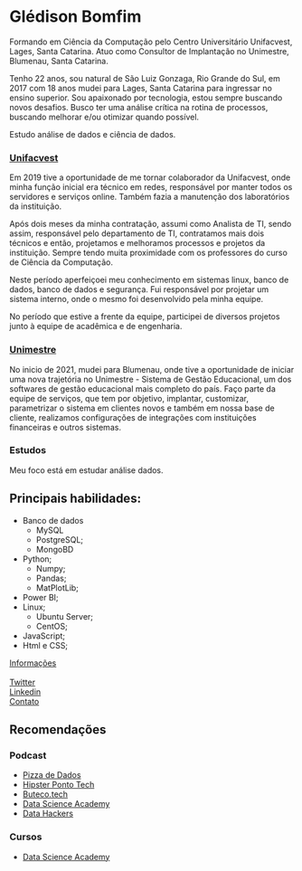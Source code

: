 # Glédison Bomfim

Formando em Ciência da Computação pelo Centro Universitário Unifacvest, Lages, Santa Catarina. Atuo como Consultor de Implantação no Unimestre, Blumenau, Santa Catarina.

Tenho 22 anos, sou natural de São Luiz Gonzaga, Rio Grande do Sul, em 2017 com 18 anos mudei para Lages, Santa Catarina para ingressar no ensino superior. Sou apaixonado por tecnologia, estou sempre buscando novos desafios. Busco ter uma análise crítica na rotina de processos, buscando melhorar e/ou otimizar quando possível. 

Estudo análise de dados e ciência de dados.

### [Unifacvest](https://www.unifacvest.edu.br/inicio)

Em 2019 tive a oportunidade de me tornar colaborador da Unifacvest, onde minha função inicial era técnico em redes, responsável por manter todos os servidores e serviços online. Também fazia a manutenção dos laboratórios da instituição. 

Após dois meses da minha contratação, assumi como Analista de TI, sendo assim, responsável pelo departamento de TI, contratamos mais dois técnicos e então, projetamos e melhoramos processos e projetos da instituição. Sempre tendo muita proximidade com os professores do curso de Ciência da Computação. 

Neste período aperfeiçoei meu conhecimento em sistemas linux, banco de dados, banco de dados e segurança. Fui responsável por projetar um sistema interno, onde o mesmo foi desenvolvido pela minha equipe.

No período que estive a frente da equipe, participei de diversos projetos junto à equipe de acadêmica e de engenharia. 

### [Unimestre](https://www.unimestre.com)

No inicio de 2021, mudei para Blumenau, onde tive a oportunidade de iniciar uma nova trajetória no Unimestre - Sistema de Gestão Educacional, um dos softwares de gestão educacional mais completo do país. Faço parte da equipe de serviços, que tem por objetivo, implantar, customizar, parametrizar o sistema em clientes novos e também em nossa base de cliente, realizamos configurações de integrações com instituições financeiras e outros sistemas. 

### Estudos

Meu foco está em estudar análise dados.

## Principais habilidades:

- Banco de dados
    - MySQL
    - PostgreSQL;
    - MongoBD
- Python;
    - Numpy;
    - Pandas;
    - MatPlotLib;
- Power BI;
- Linux;
    - Ubuntu Server;
    - CentOS;
- JavaScript;
- Html e CSS;

<a href="https://page-info-git-master-gledison-bomfim.vercel.app/" target="blank" >Informações</a> </br>
</br>
<a href="https://twitter.com/gledisonbf" target="blank" >Twitter</a> </br>
<a href="https://www.linkedin.com/in/gledisonbomfim/" target="blank">Linkedin</a></br>
<a href = "mailto: gledisonab@gmail.com">Contato</a></br>

## Recomendações

### Podcast
*   <a href="https://open.spotify.com/show/5k0Ei0MSg5BuiHshr43aSg?si=1JJUHviZTbecCX_EoUAang" target="blank" >Pizza de Dados</a> </br>
*   <a href="https://open.spotify.com/show/2p0Vx75OmfsXktyLBuLuSf?si=QBBxOwXRQHeSRiQdhVVD8A" target="blank" >Hipster Ponto Tech</a> </br>
*   <a href="https://open.spotify.com/show/1oD8x4L9Tzu2hcPRUkfwhh?si=hWVRb404RX2NuBEFBurZ7Q" target="blank" >Buteco.tech</a> </br>
*   <a href="https://open.spotify.com/show/1oD8x4L9Tzu2hcPRUkfwhh?si=hWVRb404RX2NuBEFBurZ7Q" target="blank" >Data Science Academy
</a> </br>
*   <a href="https://open.spotify.com/show/1oMIHOXsrLFENAeM743g93?si=jn0-kPeYRuWh67G5Jp3sSw" target="blank" >Data Hackers</a> </br>

### Cursos
*    <a href="https://www.datascienceacademy.com.br/pages/home" target="blank" >Data Science Academy</a> </br>


